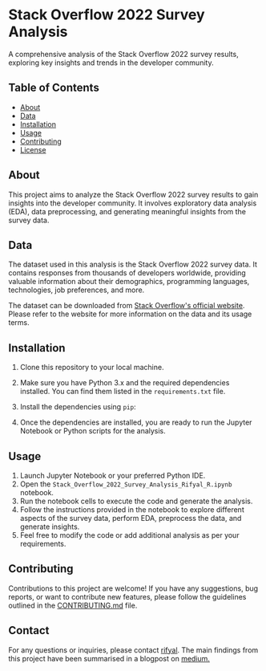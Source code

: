 # Stack Overflow 2022 Survey Analysis

A comprehensive analysis of the Stack Overflow 2022 survey results, exploring key insights and trends in the developer community.

## Table of Contents

- [About](#about)
- [Data](#data)
- [Installation](#installation)
- [Usage](#usage)
- [Contributing](#contributing)
- [License](#license)

## About

This project aims to analyze the Stack Overflow 2022 survey results to gain insights into the developer community. It involves exploratory data analysis (EDA), data preprocessing, and generating meaningful insights from the survey data.

## Data

The dataset used in this analysis is the Stack Overflow 2022 survey data. It contains responses from thousands of developers worldwide, providing valuable information about their demographics, programming languages, technologies, job preferences, and more.

The dataset can be downloaded from [Stack Overflow's official website](https://insights.stackoverflow.com/survey). Please refer to the website for more information on the data and its usage terms.

## Installation

1. Clone this repository to your local machine.
2. Make sure you have Python 3.x and the required dependencies installed. You can find them listed in the `requirements.txt` file.
3. Install the dependencies using `pip`:


4. Once the dependencies are installed, you are ready to run the Jupyter Notebook or Python scripts for the analysis.

## Usage

1. Launch Jupyter Notebook or your preferred Python IDE.
2. Open the `Stack_Overflow_2022_Survey_Analysis_Rifyal_R.ipynb` notebook.
3. Run the notebook cells to execute the code and generate the analysis.
4. Follow the instructions provided in the notebook to explore different aspects of the survey data, perform EDA, preprocess the data, and generate insights.
5. Feel free to modify the code or add additional analysis as per your requirements.

## Contributing

Contributions to this project are welcome! If you have any suggestions, bug reports, or want to contribute new features, please follow the guidelines outlined in the [CONTRIBUTING.md](CONTRIBUTING.md) file.

## Contact

For any questions or inquiries, please contact [rifyal](mailto:rifyal.ee.its@gmail.com).
The main findings from this project have been summarised in a blogpost on [medium.](https://medium.com/@rifyalrachmat/in-depth-examination-of-the-journey-towards-achieving-optimum-remuneration-for-developers-50b38532205e)

